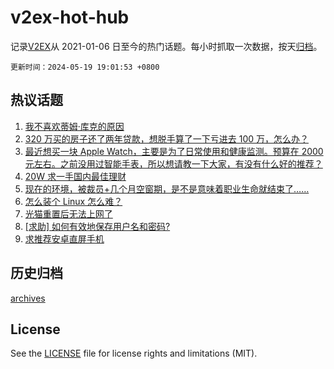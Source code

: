 # v2ex-hot-hub

 记录[V2EX](https://www.v2ex.com/)从 2021-01-06 日至今的热门话题。每小时抓取一次数据，按天[归档](archives)。

`更新时间：2024-05-19 19:01:53 +0800`

## 热议话题

1. [我不喜欢蒂姆·库克的原因](https://www.v2ex.com/t/1041931)
1. [320 万买的房子还了两年贷款，想脱手算了一下亏进去 100 万，怎么办？](https://www.v2ex.com/t/1042025)
1. [最近想买一块 Apple Watch，主要是为了日常使用和健康监测。预算在 2000 元左右。之前没用过智能手表，所以想请教一下大家，有没有什么好的推荐？](https://www.v2ex.com/t/1041948)
1. [20W 求一手国内最佳理财](https://www.v2ex.com/t/1041974)
1. [现在的环境，被裁员+几个月空窗期，是不是意味着职业生命就结束了……](https://www.v2ex.com/t/1041899)
1. [怎么装个 Linux 怎么难？](https://www.v2ex.com/t/1041920)
1. [光猫重置后无法上网了](https://www.v2ex.com/t/1041956)
1. [[求助] 如何有效地保存用户名和密码?](https://www.v2ex.com/t/1041961)
1. [求推荐安卓直屏手机](https://www.v2ex.com/t/1041971)

## 历史归档

[archives](archives)

## License

See the [LICENSE](LICENSE) file for license rights and limitations (MIT).
